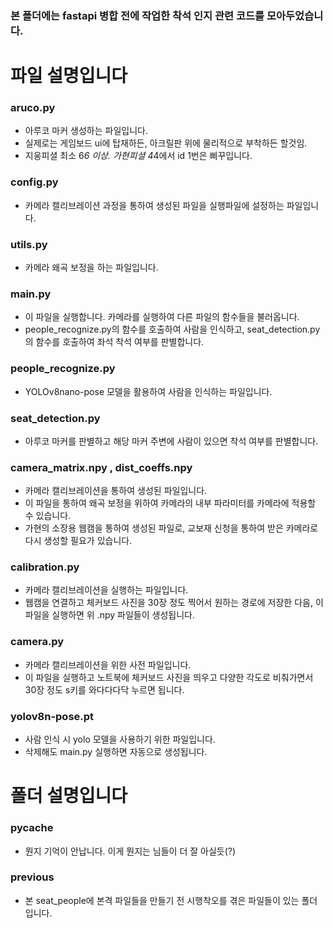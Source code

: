 ### 본 폴더에는 fastapi 병합 전에 작업한 착석 인지 관련 코드를 모아두었습니다.
# 파일 설명입니다

### aruco.py
- 아루코 마커 생성하는 파일입니다.
- 실제로는 게임보드 ui에 탑재하든, 아크릴판 위에 물리적으로 부착하든 할것임.
- 지웅피셜 최소 6*6 이상. 가현피셜 4*4에서 id 1번은 삐꾸입니다.

### config.py
- 카메라 캘리브레이션 과정을 통하여 생성된 파일을 실행파일에 설정하는 파일입니다.

### utils.py
- 카메라 왜곡 보정을 하는 파일입니다.

### main.py
- 이 파일을 실행합니다. 카메라를 실행하여 다른 파일의 함수들을 불러옵니다.
- people_recognize.py의 함수를 호출하여 사람을 인식하고, seat_detection.py의 함수를 호출하여 좌석 착석 여부를 판별합니다.

### people_recognize.py
- YOLOv8nano-pose 모델을 활용하여 사람을 인식하는 파일입니다.

### seat_detection.py
- 아루코 마커를 판별하고 해당 마커 주변에 사람이 있으면 착석 여부를 판별합니다.

### camera_matrix.npy , dist_coeffs.npy
- 카메라 캘리브레이션을 통하여 생성된 파일입니다.
- 이 파일을 통하여 왜곡 보정을 위하여 카메라의 내부 파라미터를 카메라에 적용할 수 있습니다.
- 가현의 소장용 웹캠을 통하여 생성된 파일로, 교보재 신청을 통하여 받은 카메라로 다시 생성할 필요가 있습니다.

### calibration.py
- 카메라 캘리브레이션을 실행하는 파일입니다.
- 웹캠을 연결하고 체커보드 사진을 30장 정도 찍어서 원하는 경로에 저장한 다음, 이 파일을 실행하면 위 .npy 파일들이 생성됩니다.

### camera.py
- 카메라 캘리브레이션을 위한 사전 파일입니다.
- 이 파일을 실행하고 노트북에 체커보드 사진을 띄우고 다양한 각도로 비춰가면서 30장 정도 s키를 와다다다닥 누르면 됩니다.

### yolov8n-pose.pt
- 사람 인식 시 yolo 모델을 사용하기 위한 파일입니다.
- 삭제해도 main.py 실행하면 자동으로 생성됩니다.

# 폴더 설명입니다

### __pycache__
- 뭔지 기억이 안납니다. 이게 뭔지는 님들이 더 잘 아실듯(?)

### previous
- 본 seat_people에 본격 파일들을 만들기 전 시행착오를 겪은 파일들이 있는 폴더입니다.